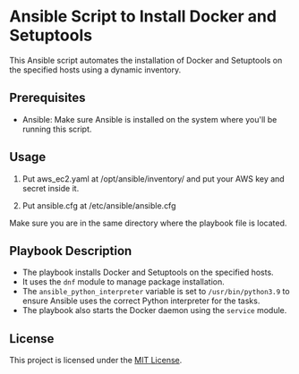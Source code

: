 # Ansible Script to Install Docker and Setuptools

This Ansible script automates the installation of Docker and Setuptools on the specified hosts using a dynamic inventory.

## Prerequisites

- Ansible: Make sure Ansible is installed on the system where you'll be running this script.

## Usage

1. Put aws_ec2.yaml at /opt/ansible/inventory/ and put your AWS key and secret inside it.

2. Put ansible.cfg at /etc/ansible/ansible.cfg


Make sure you are in the same directory where the playbook file is located.

## Playbook Description

- The playbook installs Docker and Setuptools on the specified hosts.
- It uses the `dnf` module to manage package installation.
- The `ansible_python_interpreter` variable is set to `/usr/bin/python3.9` to ensure Ansible uses the correct Python interpreter for the tasks.
- The playbook also starts the Docker daemon using the `service` module.

## License

This project is licensed under the [MIT License](LICENSE).
